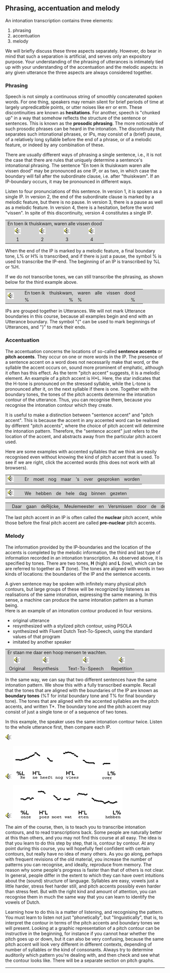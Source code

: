 Phrasing, accentuation and melody
---------------------------------

An intonation transcription contains three elements:

1.  phrasing
2.  accentuation
3.  melody

We will briefly discuss these three aspects separately. However, do bear in mind that such a separation is artificial, and serves only an expository purpose. Your understanding of the phrasing of utterances is intimately tied up with your understanding of the accentuation and the melodic aspects: in any given utterance the three aspects are always considered together.

### Phrasing

Speech is not simply a continuous string of smoothly concatenated spoken words. For one thing, speakers may remain silent for brief periods of time at largely unpredicatble points, or utter noises like err or erm. These discontinuities are known as **hesitations**. For another, speech is "chunked up" in a way that somehow reflects the structure of the sentence or sentences. This is known as the **prosodic phrasing**. The more noticeable of such prosodic phrases can be heard in the intonation. The discontinuity that separates such intonational phrases, or IPs, may consist of a (brief) pause, of a relatively long syllable before the end of a phrase, or of a melodic feature, or indeed by any combination of these.

There are usually different ways of phrasing a single sentence, i.e., it is not the case that there are rules that uniquely determine a sentence's intonational phrasing. The sentence "En toen ik thuiskwam waren alle vissen dood" may be pronounced as one IP, or as two, in which case the boundary will fall after the subordinate clause, i.e. after "thuiskwam". If an IP-boundary occurs, it may be pronounced in different ways.

Listen to four pronunciations of this sentence. In version 1, it is spoken as a single IP. In version 2, the end of the subordinate clause is marked by a melodic feature, but there is no pause. In version 3, there is a pause as well as a melodic feature. In version 4, there is a hesitation, before the word "vissen". In spite of this discontinuity, version 4 constitutes a single IP.
<P>
<TABLE BGCOLOR="lightgrey" BORDER=0 CELLPADDING=4 CELLSPACING=0>

<TR><TD COLSPAN=4>En toen ik thuiskwam, waren alle vissen dood</TD></TR>

<TR>
<TD ALIGN=CENTER><A><IMG SRC="audio.gif" BORDER=0 ALT="Audio" onclick="play_sound('./audio/058')"></A></TD>

<TD ALIGN=CENTER><A><IMG SRC="audio.gif" BORDER=0 ALT="Audio" onclick="play_sound('./audio/314')"></A></TD>

<TD ALIGN=CENTER><A><IMG SRC="audio.gif" BORDER=0 ALT="Audio" onclick="play_sound('./audio/060')"></A></TD>

<TD ALIGN=CENTER><A><IMG SRC="audio.gif" BORDER=0 ALT="Audio" onclick="play_sound('./audio/061')"></A></TD>
</TR>

<TR><TD ALIGN=CENTER>1</TD><TD ALIGN=CENTER>2</TD><TD ALIGN=CENTER>3</TD><TD ALIGN=CENTER>4</TD></TR>

</TABLE>
<P>


When the end of the IP is marked by a melodic feature, a final boundary tone, L% or H% is transcribed, and if there is just a pause, the symbol % is used to transcribe the IP-end. The beginning of an IP is transcribed by %L or %H.

If we do not transcribe tones, we can still transcribe the phrasing, as shown below for the third example above.

<P>

<TABLE BGCOLOR="lightgrey" BORDER=0 CELLPADDING=4 CELLSPACING=0 onclick="play_sound('./audio/060')">

<TR>
<TD ROWSPAN=2 WIDTH=40>
<A><IMG SRC="audio.gif" BORDER=0 ALT="Audio"></A>
</TD>

<TD>En toen ik</TD><TD COLSPAN=2>thuiskwam,</TD><TD>waren</TD><TD>alle</TD><TD>vissen</TD><TD COLSPAN=2>dood</TD><TD>&nbsp</TD></TR>

<TR><TD>%</TD><TD>&nbsp</TD><TD ALIGN=RIGHT>%</TD><TD>%</TD><TD>&nbsp</TD><TD>&nbsp</TD><TD>&nbsp</TD><TD ALIGN=RIGHT>%</TD><TD>&nbsp</TD></TR>

</TABLE>
<P>


IPs are grouped together in Utterances. We will not mark Utterance boundaries in this course, because all examples begin and end with an Utterance boundary. The symbol "{" can be used to mark beginnings of Utterances, and "}" to mark their ends.

### Accentuation

The accentuation concerns the locations of so-called **sentence accents** or **pitch accents**. They occur on one or more words in the IP. The presence of a sentence accent on a word does not necessarily make that word, or the syllable the accent occurs on, sound more prominent of emphatic, although it often has this effect. As the term "pitch accent" suggests, it is a melodic element. An example of a pitch accent is H\*L. Here, the star indicates that the H-tone is pronounced on the stressed syllable, while the L-tone is pronounced after it, on the next syllable if there is one. Together with the boundary tones, the tones of the pitch accents determine the intonation contour of the utterance. Thus, you can recognise them, because you recognise the intonation contour which they create.

It is useful to make a distinction between "sentence accent" and "pitch accent". This is because the accent in any accented word can be realised by different "pitch accents", where the choice of pitch accent will determine the intonation pattern. Therefore, the "sentence accent" just refers to the location of the accent, and abstracts away from the particular pitch accent used.

Here are some examples with accented syllables that we think are easily recognised even without knowing the kind of pitch accent that is used. To see if we are right, click the accented words (this does not work with all browsers).

<P>
<TABLE BGCOLOR="lightgrey" BORDER=0 CELLPADDING=4 CELLSPACING=0>

<TR><TD ROWSPAN=2 WIDTH=40>
<A><IMG SRC="audio.gif" BORDER=0 ALT="Audio" onclick="play_sound('./audio/062')"></A></TD>

<TD OnClick="alert('No!')">Er</TD>
<TD OnClick="alert('Wrong!')">moet</TD>
<TD OnClick="alert('Wrong!')">nog</TD>
<TD OnClick="alert('Wrong!')">maar</TD>
<TD OnClick="alert('Very funny...')">'s</TD>
<TD OnClick="alert('Wrong!')">over</TD>
<TD OnClick="alert('Correct!')">gesproken</TD>
<TD OnClick="alert('No!')">worden</TD>
</TR>
</TABLE> 
<P>
<TABLE BGCOLOR="lightgrey" BORDER=0 CELLPADDING=4 CELLSPACING=0>

<TR><TD ROWSPAN=2 WIDTH=40>
<A><IMG SRC="audio.gif" BORDER=0 ALT="Audio" onclick="play_sound('./audio/063')"></A></TD>

<TD OnClick="alert('No!')">We</TD>
<TD OnClick="alert('Wrong!')">hebben</TD>
<TD OnClick="alert('No!')">de</TD>
<TD OnClick="alert('Bingo!')">hele</TD>
<TD OnClick="alert('Wrong!')">dag</TD>
<TD OnClick="alert('Jackpot!')">binnen</TD>
<TD OnClick="alert('No!')">gezeten</TD>
</TR>
</TABLE>
<P>
<TABLE BGCOLOR="lightgrey" BORDER=0 CELLPADDING=4 CELLSPACING=0>

<TR><TD ROWSPAN=2 WIDTH=40>
<A><IMG SRC="audio.gif" BORDER=0 ALT="Audio" onclick="play_sound('./audio/064')"></A></TD>

<TD OnClick="alert('Wrong!')">Daar</TD>
<TD OnClick="alert('Wrong!')">gaan</TD>
<TD OnClick="alert('Excellent!')">deRijcke,</TD>
<TD OnClick="alert('Yes!')">Meulemeester</TD>
<TD OnClick="alert('No!')">en</TD>
<TD OnClick="alert('Right!')">Versmissen</TD>
<TD OnClick="alert('No!')">door</TD>
<TD OnClick="alert('pfff...')">de</TD>
<TD OnClick="alert('Indeed!')">derde</TD>
<TD OnClick="alert('Absolutely!')">bocht</TD>
</TR>
</TABLE>
<P>


The last pitch accent in an IP is often called the **nuclear** pitch accent, while those before the final pitch accent are called **pre-nuclear** pitch accents.

### Melody

The information provided by the IP-boundaries and the location of the accents is completed by the melodic information, the third and last type of information recorded in an intonation transcription. As observed above, it is specified by tones. There are two tones, **H** (high) and **L** (low), which can be are referred to together as **T** (tone). The tones are aligned with words in two kinds of locations: the boundaries of the IP and the sentence accents.

A given sentence may be spoken with infinitely many physical pitch contours, but large groups of these will be recognized by listeners as realisations of the same intonation, expressing the same meaning. In this sense, a machine can produce the same intonation pattern as a human being.  
Here is an example of an intonation contour produced in four versions.

*   original utterance
*   resynthesized with a stylized pitch contour, using PSOLA
*   synthesized with Fluent Dutch Text-To-Speech, using the standard values of that program
*   imitated by another speaker

<P>

<TABLE BGCOLOR="lightgrey" BORDER=0 CELLPADDING=4 CELLSPACING=0>

<TR><TD COLSPAN=3>Er staan me daar een hoop mensen te wachten.</TD><TD>&nbsp</TD></TR>

<TR><TD ALIGN=CENTER><A><IMG SRC="audio.gif" BORDER=0 ALT="Audio" onclick="play_sound('./audio/152')"></A></TD>
<TD ALIGN=CENTER><A><IMG SRC="audio.gif" BORDER=0 ALT="Audio" onclick="play_sound('./audio/282')"></A></TD>
<TD ALIGN=CENTER><A><IMG SRC="audio.gif" BORDER=0 ALT="Audio" onclick="play_sound('./audio/281')"></A></TD>
<TD ALIGN=CENTER><A><IMG SRC="audio.gif" BORDER=0 ALT="Audio" onclick="play_sound('./audio/350')"></A></TD></TR>

<TR><TD ALIGN=CENTER>Original</TD><TD ALIGN=CENTER>Resynthesis</TD><TD ALIGN=CENTER>Text-To-Speech</TD>
<TD ALIGN=CENTER>Repetition</TD></TR>

</TABLE>
<P>


In the same way, we can say that two different sentences have the same intonation pattern. We show this with a fully transcribed example. Recall that the tones that are aligned with the boundaries of the IP are known as **boundary tones** (%T for inital boundary tone and T% for final boundary tone). The tones that are aligned with the accented syllables are the pitch accents, and written T\*. The boundary tone and the pitch accent may consist of just a single tone or of a sequence of two tones.

In this example, the speaker uses the same intonation contour twice. Listen to the whole utterance first, then compare each IP.

![Audio](audio.gif)

![Audio](audio.gif) ![Audio](./audio/gif/032a.gif)

![Audio](audio.gif) ![Audio](./audio/gif/032b.gif)

The aim of the course, then, is to teach you to transcribe intonation contours, and to read transcriptions back. Some people are naturally better at this than others, and you may not find this course at all easy. The idea is that you learn to do this step by step, that is, contour by contour. At any point during this course, you will hopefully feel confident with certain contours, but really have no idea of many others. As you go along, perhaps with frequent revisions of the old material, you increase the number of patterns you can recognise, and ideally, reproduce from memory. The reason why some people's progress is faster than that of others is not clear. In general, people differ in the extent to which they can have overt intuitions about the (sound) structure of language. Syllables are easy, vowels just a little harder, stress feet harder still, and pitch accents possibly even harder than stress feet. But with the right kind and amount of attention, you can recognise them in much the same way that you can learn to identify the vowels of Dutch.

Learning how to do this is a matter of listening, and recognising the pattern. You must learn to listen not just "phonetically", but "linguistically", that is, to interpret the contour in terms of the pitch accents and boundary tones we will present. Looking at a graphic representation of a pitch contour can be instructive in the beginning, for instance if you cannot hear whether the pitch goes up or down, but it can also be very confusing, because the same pitch accent will look very different in different contexts, depending of number of syllables or the kind of consonants. Always try to determine auditorily which pattern you're dealing with, and then check and see what the contour looks like. There will be a separate section on pitch graphs.

* * *

